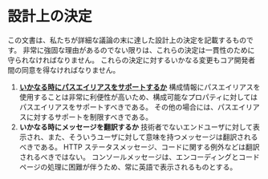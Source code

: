 設計上の決定
============

この文書は、私たちが詳細な議論の末に達した設計上の決定を記載するものです。
非常に強固な理由があるのでない限りは、これらの決定は一貫性のために守られなければなりません。
これらの決定に対するいかなる変更もコア開発者間の同意を得なければなりません。

1. **[いかなる時にパスエイリアスをサポートするか](https://github.com/yiisoft/yii2/pull/3079#issuecomment-40312268)**
   構成情報にパスエイリアスを使用することは非常に利便性が高いため、構成可能なプロパティに対してはパスエイリアスをサポートすべきである。
   その他の場合には、パスエイリアスに対するサポートを制限すべきである。
2. **いかなる時にメッセージを翻訳するか**
   技術者でないエンドユーザに対して表示され、また、そういうユーザに対して意味を持つメッセージは翻訳されるべきである。
   HTTP ステータスメッセージ、コードに関する例外などは翻訳されるべきではない。
   コンソールメッセージは、エンコーディングとコードページの処理に困難が伴うため、常に英語で表示されるものとする。
